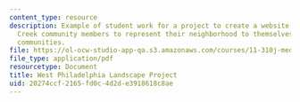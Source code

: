 ```yaml
---
content_type: resource
description: Example of student work for a project to create a website to enable Mill
  Creek community members to represent their neighborhood to themselves and to other
  communities.
file: https://ol-ocw-studio-app-qa.s3.amazonaws.com/courses/11-310j-media-technology-and-city-design-and-development-spring-2002/20274ccf2165fd0c4d2de3918618c8ae_duritz.pdf
file_type: application/pdf
resourcetype: Document
title: West Philadelphia Landscape Project
uid: 20274ccf-2165-fd0c-4d2d-e3918618c8ae
---
```

